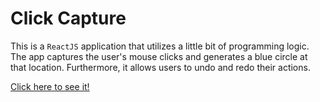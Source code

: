 # Click Capture 

This is a `ReactJS` application that utilizes a little bit of programming logic. 
The app captures the user's mouse clicks and generates a blue circle at that location.
Furthermore, it allows users to undo and redo their actions. 

<a href="https://capture-click-rho.vercel.app/"> Click here to see it! </a>

